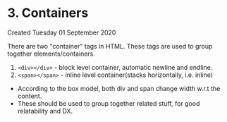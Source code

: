# 3. Containers
Created Tuesday 01 September 2020


There are two "container" tags in HTML. These tags are used to group together elements/containers.

1. `<div></div>` - block level container, automatic newline and endline.
2. `<span></span>` - inline level container(stacks horizontally, i.e. inline)

* According to the box model, both div and span change width w.r.t the content.
* These should be used to group together related stuff, for good relatability and DX.